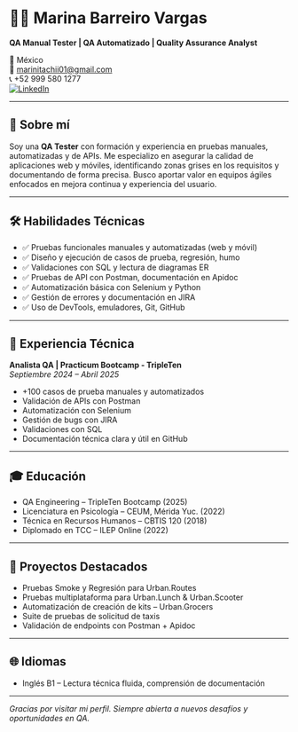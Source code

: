 # 👩‍💻 Marina Barreiro Vargas

**QA Manual Tester | QA Automatizado | Quality Assurance Analyst**

📍 México  
📧 marinitachii01@gmail.com  
📞 +52 999 580 1277  
[![LinkedIn](https://img.shields.io/badge/LinkedIn-Mi%20Perfil-blue?logo=linkedin)](https://www.linkedin.com/in/marina-barreiro-316a2b2a2/)  

---

## 🧠 Sobre mí

Soy una **QA Tester** con formación y experiencia en pruebas manuales, automatizadas y de APIs. Me especializo en asegurar la calidad de aplicaciones web y móviles, identificando zonas grises en los requisitos y documentando de forma precisa. Busco aportar valor en equipos ágiles enfocados en mejora continua y experiencia del usuario.

---

## 🛠 Habilidades Técnicas

- ✅ Pruebas funcionales manuales y automatizadas (web y móvil)
- ✅ Diseño y ejecución de casos de prueba, regresión, humo
- ✅ Validaciones con SQL y lectura de diagramas ER
- ✅ Pruebas de API con Postman, documentación en Apidoc
- ✅ Automatización básica con Selenium y Python
- ✅ Gestión de errores y documentación en JIRA
- ✅ Uso de DevTools, emuladores, Git, GitHub

---

## 💼 Experiencia Técnica

**Analista QA | Practicum Bootcamp - TripleTen**  
*Septiembre 2024 – Abril 2025*

- +100 casos de prueba manuales y automatizados
- Validación de APIs con Postman
- Automatización con Selenium
- Gestión de bugs con JIRA
- Validaciones con SQL
- Documentación técnica clara y útil en GitHub

---

## 🎓 Educación

- QA Engineering – TripleTen Bootcamp (2025)  
- Licenciatura en Psicología – CEUM, Mérida Yuc. (2022)  
- Técnica en Recursos Humanos – CBTIS 120 (2018)  
- Diplomado en TCC – ILEP Online (2022)

---

## 🚀 Proyectos Destacados

- Pruebas Smoke y Regresión para Urban.Routes  
- Pruebas multiplataforma para Urban.Lunch & Urban.Scooter  
- Automatización de creación de kits – Urban.Grocers  
- Suite de pruebas de solicitud de taxis  
- Validación de endpoints con Postman + Apidoc

---

## 🌐 Idiomas

- Inglés B1 – Lectura técnica fluida, comprensión de documentación

---

_Gracias por visitar mi perfil. Siempre abierta a nuevos desafíos y oportunidades en QA._  
